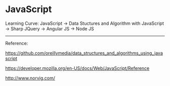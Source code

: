 JavaScript
==========
Learning Curve: JavaScript -> Data Stuctures and Algorithm with JavaScript -> Sharp JQuery -> Angular JS -> Node JS

----------
Reference: 

https://github.com/oreillymedia/data_structures_and_algorithms_using_javascript

https://developer.mozilla.org/en-US/docs/Web/JavaScript/Reference

http://www.norvig.com/
